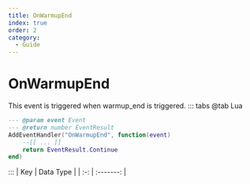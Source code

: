 ```yaml
---
title: OnWarmupEnd
index: true
order: 2
category:
  - Guide
---
```


# OnWarmupEnd
This event is triggered when warmup_end is triggered.
::: tabs
@tab Lua
```lua
--- @param event Event
--- @return number EventResult
AddEventHandler("OnWarmupEnd", function(event)
    --[[ ... ]]
    return EventResult.Continue
end)
```

:::
| Key | Data Type |
| :-: | :-------: |